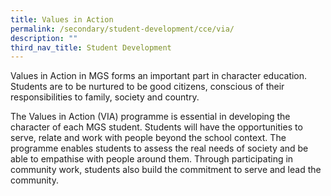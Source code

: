 ```yaml
---
title: Values in Action
permalink: /secondary/student-development/cce/via/
description: ""
third_nav_title: Student Development
---
```

Values in Action in MGS forms an important part in character education. Students are to be nurtured to be good citizens, conscious of their responsibilities to family, society and country.

The Values in Action (VIA) programme is essential in developing the character of each MGS student. Students will have the opportunities to serve, relate and work with people beyond the school context. The programme enables students to assess the real needs of society and be able to empathise with people around them. Through participating in community work, students also build the commitment to serve and lead the community.
